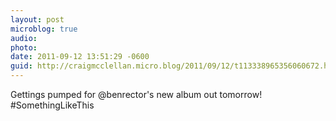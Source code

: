 ```yaml
---
layout: post
microblog: true
audio: 
photo: 
date: 2011-09-12 13:51:29 -0600
guid: http://craigmcclellan.micro.blog/2011/09/12/t113338965356060672.html
---
```

Gettings pumped for @benrector's new album out tomorrow! #SomethingLikeThis
